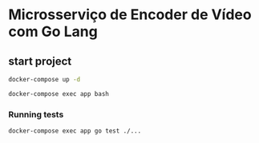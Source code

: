# Microsserviço de Encoder de Vídeo com Go Lang

## start project

```sh
docker-compose up -d
```

```sh
docker-compose exec app bash
```

### Running tests

```sh
docker-compose exec app go test ./...
```
